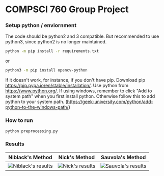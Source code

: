 # COMPSCI 760 Group Project

### Setup python / enviornment
The code should be python2 and 3 compatible.
But recommended to use python3, since python2 is no longer maintained.

```bash
python -m pip install -r requirements.txt

```
or 
```bash
python3 -m pip install opencv-python
```
If it doesn't work, for instance, if you don't have pip. Download pip https://pip.pypa.io/en/stable/installation/.
Use python from https://www.python.org/.
If using windows, remember to click "Add to system path" when you first install python. Otherwise follow
this to add python to your system path.
(https://geek-university.com/python/add-python-to-the-windows-path/)

### How to run

```bash
python preprocessing.py
```


### Results

Niblack's Method             |  Nick's Method           |  Sauvola's Method
:-------------------------:|:-------------------------:|:-------------------------:
![Niblack's results](./results/niblack.PNG) | ![Nick's results](./results/nick.PNG) |![Sauvola's results](./results/sauvola.PNG)


